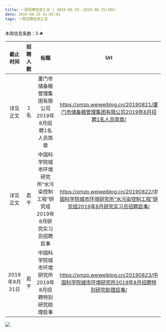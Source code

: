 ```yaml
---
title: 一周招聘信息汇总 | 2019-08-19--2019-08-25(3则)
date: 2019-08-25 01:01:01
tags: 一周招聘信息汇总
---
```

本周信息条数：3   ☘ 
<!-- more -->

| 截止时间 | 招聘人数 | 标题 | Url |
| :-: | :-: | :-: | :-: |
| 详见正文 | 1名 | 厦门市储备粮管理集团有限公司2019年8月招聘1名人员简章|https://xmzp.weiweiblog.cn/20190821/厦门市储备粮管理集团有限公司2019年8月招聘1名人员简章/ |
| 详见正文 | 若干 | 中国科学院城市环境研究所“水污染控制工程”研究组2019年8月研究实习员招聘启事|https://xmzp.weiweiblog.cn/20190822/中国科学院城市环境研究所“水污染控制工程”研究组2019年8月研究实习员招聘启事/ |
| 2019年8月31日 | 若干 | 中国科学院城市环境研究所2019年8月招聘特别研究助理启事|https://xmzp.weiweiblog.cn/20190823/中国科学院城市环境研究所2019年8月招聘特别研究助理启事/ |
![](https://cdn.weiweiblog.cn/20181015134814.png)